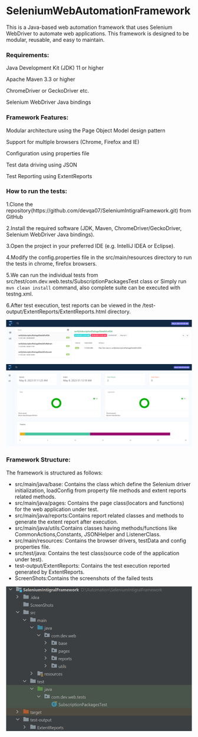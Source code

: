 # SeleniumWebAutomationFramework

This is a Java-based web automation framework that uses Selenium WebDriver to automate web applications. This framework is designed to be modular, reusable, and easy to maintain.

<h3>Requirements:</h3>

<p>Java Development Kit (JDK) 11 or higher</p>
<p>Apache Maven 3.3 or higher</p>
<p>ChromeDriver or GeckoDriver etc.</p>
<p>Selenium WebDriver Java bindings</p>

<h3>Framework Features:</h3>
<p>Modular architecture using the Page Object Model design pattern</p>
<p>Support for multiple browsers (Chrome, Firefox and IE)</p>
<p>Configuration using properties file</p>
<p>Test data driving using JSON </p>
<p>Test Reporting using ExtentReports</p>

<h3>How to run the tests:</h3>
1.Clone the repository(https://github.com/devqa07/SeleniumIntigralFramework.git) from GitHub

2.Install the required software (JDK, Maven, ChromeDriver/GeckoDriver, Selenium WebDriver Java bindings).

3.Open the project in your preferred IDE (e.g. IntelliJ IDEA or Eclipse).

4.Modify the config.properties file in the src/main/resources directory to run the tests in chrome, firefox browsers.

5.We can run the individual tests from src/test/com.dev.web.tests/SubscriptionPackagesTest class or Simply run `mvn clean install` command, also complete suite can be executed with testng.xml.

6.After test execution, test reports can be viewed in the /test-output/ExtentReports/ExtentReports.html directory.

![img.png](img.png)
![img_1.png](img_1.png)

<h3>Framework Structure:</h3>
The framework is structured as follows:

* src/main/java/base: Contains the class which define the Selenium driver initialization, loadConfig from property file methods and extent reports related methods.
* src/main/java/pages: Contains the page class(locators and functions) for the web application under test.
* src/main/java/reports:Contains report related classes and methods to generate the extent report after execution.
* src/main/java/utils:Contains classes having methods/functions like CommonActions,Constants, JSONHelper and ListenerClass.
* src/main/resources: Contains the browser drivers, testData and config properties file.
* src/test/java: Contains the test class(source code of the application under test).
* test-output/ExtentReports: Contains the test execution reported generated by ExtentReports.
* ScreenShots:Contains the screenshots of the failed tests

![img_2.png](img_2.png)
